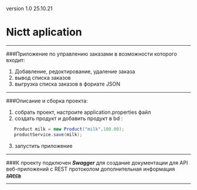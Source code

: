 version 1.0  25.10.21
# Nictt aplication

___
###Приложение по управлению заказами в возможности которого входит:
1. Добавление, редоктирование, удаление заказа
2. вывод списка заказов
3. выгрузка списка заказов в фориате JSON
___

###Описание и сборка проекта:
1. собрать проект, настроите application.properties файл
2. создать продукт и добавить продукт в bd :
```java
   Product milk = new Product("milk",100.00);
   productService.save(milk);
```
3. запустить приложение
___
###К проекту подключен ***Swagger*** для создание документации для API веб-приложений с REST протоколом
дополнительная информация [***здесь***](https://swagger.io/)
___










